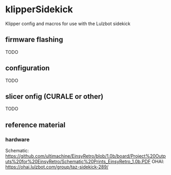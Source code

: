 # klipperSidekick
Klipper config and macros for use with the Lulzbot sidekick

## firmware flashing
TODO

## configuration
TODO

## slicer onfig (CURALE or other)
TODO

## reference material
### hardware
Schematic: https://github.com/ultimachine/EinsyRetro/blob/1.0b/board/Project%20Outputs%20for%20EinsyRetro/Schematic%20Prints_EinsyRetro_1.0b.PDF
OHAI: https://ohai.lulzbot.com/group/taz-sidekick-289/